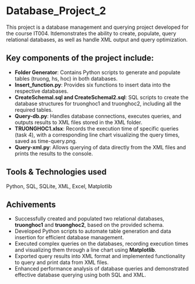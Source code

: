 # Database_Project_2
This project is a database management and querying project developed for the course IT004. Itdemonstrates the ability to create, populate, query relational databases, as well as handle XML output and query optimization.

## Key components of the project include:
- **Folder Generator**: Contains Python scripts to generate and populate tables (truong, hs, hoc) in both databases.
- **Insert_function.py**: Provides six functions to insert data into the respective databases.
- **CreateSchemal.sql and CreateSchemal2.sql**: SQL scripts to create the database structures for truonghoc1 and truonghoc2, including all the required tables.
- **Query-db.py**: Handles database connections, executes queries, and outputs results to XML files stored in the XML folder.
- **TRUONGHOC1.xlsx**: Records the execution time of specific queries (task 4), with a corresponding line chart visualizing the query times, saved as time-query.png.
- **Query-xml.py**: Allows querying of data directly from the XML files and prints the results to the console.

## Tools & Technologies used 
Python, SQL, SQLite, XML, Excel, Matplotlib

## Achivements
- Successfully created and populated two relational databases, **truonghoc1** and **truonghoc2**, based on the provided schema.
- Developed Python scripts to automate table generation and data insertion for efficient database management.
- Executed complex queries on the databases, recording execution times and visualizing them through a line chart using **Matplotlib**.
- Exported query results into XML format and implemented functionality to query and print data from XML files.
- Enhanced performance analysis of database queries and demonstrated effective database querying using both SQL and XML.
